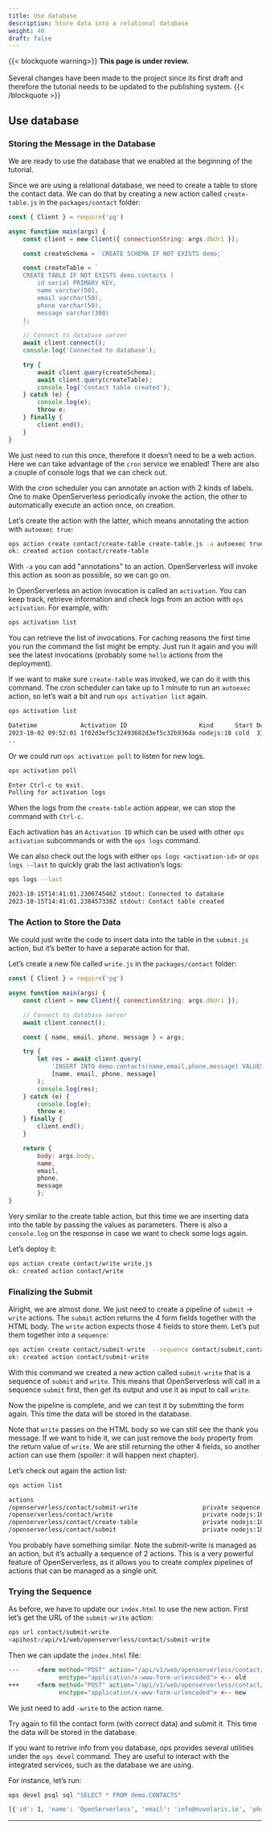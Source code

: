```yaml
---
title: Use database
description: Store data into a relational database
weight: 40
draft: false
---
```


{{< blockquote warning>}}
<strong>This page is under review.</strong><br/>
<br/>
Several changes have been made to the project since its first draft and therefore the
tutorial needs to be updated to the publishing system.
{{< /blockquote >}}

## Use database

### Storing the Message in the Database

We are ready to use the database that we enabled at the beginning of the
tutorial.

Since we are using a relational database, we need to create a table to
store the contact data. We can do that by creating a new action called
`create-table.js` in the `packages/contact` folder:

```javascript
const { Client } = require('pg')

async function main(args) {
    const client = new Client({ connectionString: args.dbUri });

    const createSchema = `CREATE SCHEMA IF NOT EXISTS demo;`

    const createTable = `
    CREATE TABLE IF NOT EXISTS demo.contacts (
        id serial PRIMARY KEY,
        name varchar(50),
        email varchar(50),
        phone varchar(50),
        message varchar(300)
    );
    `
    // Connect to database server
    await client.connect();
    console.log('Connected to database');

    try {
        await client.query(createSchema);
        await client.query(createTable);
        console.log('Contact table created');
    } catch (e) {
        console.log(e);
        throw e;
    } finally {
        client.end();
    }
}
```

We just need to run this once, therefore it doesn’t need to be a web
action. Here we can take advantage of the `cron` service we enabled!
There are also a couple of console logs that we can check out.

With the cron scheduler you can annotate an action with 2 kinds of
labels. One to make OpenServerless periodically invoke the action, the
other to automatically execute an action once, on creation.

Let’s create the action with the latter, which means annotating the
action with `autoexec true`:

```bash
ops action create contact/create-table create-table.js -a autoexec true
ok: created action contact/create-table
```

With `-a` you can add "annotations" to an action. OpenServerless will
invoke this action as soon as possible, so we can go on.

In OpenServerless an action invocation is called an `activation`. You
can keep track, retrieve information and check logs from an action with
`ops activation`. For example, with:

```bash
ops activation list
```

You can retrieve the list of invocations. For caching reasons the first
time you run the command the list might be empty. Just run it again and
you will see the latest invocations (probably some `hello` actions from
the deployment).

If we want to make sure `create-table` was invoked, we can do it with
this command. The cron scheduler can take up to 1 minute to run an
`autoexec` action, so let’s wait a bit and run `ops activation list`
again.

```bash
ops activation list

Datetime            Activation ID                    Kind      Start Duration   Status  Entity
2023-10-02 09:52:01 1f02d3ef5c32493682d3ef5c32b936da nodejs:18 cold  312ms      success openserverless/create-table:0.0.1
..
```

Or we could run `ops activation poll` to listen for new logs.

```bash
ops activation poll

Enter Ctrl-c to exit.
Polling for activation logs
```

When the logs from the `create-table` action appear, we can stop the
command with `Ctrl-c`.

Each activation has an `Activation ID` which can be used with other
`ops activation` subcommands or with the `ops logs` command.

We can also check out the logs with either `ops logs <activation-id>` or
`ops logs --last` to quickly grab the last activation’s logs:

```bash
ops logs --last

2023-10-15T14:41:01.230674546Z stdout: Connected to database
2023-10-15T14:41:01.238457338Z stdout: Contact table created
```

### The Action to Store the Data

We could just write the code to insert data into the table in the
`submit.js` action, but it’s better to have a separate action for that.

Let’s create a new file called `write.js` in the `packages/contact`
folder:

```javascript
const { Client } = require('pg')

async function main(args) {
    const client = new Client({ connectionString: args.dbUri });

    // Connect to database server
    await client.connect();

    const { name, email, phone, message } = args;

    try {
        let res = await client.query(
            'INSERT INTO demo.contacts(name,email,phone,message) VALUES($1,$2,$3,$4)',
            [name, email, phone, message]
        );
        console.log(res);
    } catch (e) {
        console.log(e);
        throw e;
    } finally {
        client.end();
    }

    return {
        body: args.body,
        name,
        email,
        phone,
        message
        };
}
```

Very similar to the create table action, but this time we are inserting
data into the table by passing the values as parameters. There is also a
`console.log` on the response in case we want to check some logs again.

Let’s deploy it:

```bash
ops action create contact/write write.js
ok: created action contact/write
```

### Finalizing the Submit

Alright, we are almost done. We just need to create a pipeline of
`submit` → `write` actions. The `submit` action returns the 4 form
fields together with the HTML body. The `write` action expects those 4
fields to store them. Let’s put them together into a `sequence`:

```bash
ops action create contact/submit-write  --sequence contact/submit,contact/write --web true
ok: created action contact/submit-write
```

With this command we created a new action called `submit-write` that is
a sequence of `submit` and `write`. This means that OpenServerless will
call in a sequence `submit` first, then get its output and use it as
input to call `write`.

Now the pipeline is complete, and we can test it by submitting the form
again. This time the data will be stored in the database.

Note that `write` passes on the HTML body so we can still see the thank
you message. If we want to hide it, we can just remove the `body`
property from the return value of `write`. We are still returning the
other 4 fields, so another action can use them (spoiler: it will happen
next chapter).

Let’s check out again the action list:

```bash
ops action list

actions
/openserverless/contact/submit-write                  private sequence
/openserverless/contact/write                         private nodejs:18
/openserverless/contact/create-table                  private nodejs:18
/openserverless/contact/submit                        private nodejs:18
```

You probably have something similar. Note the submit-write is managed as
an action, but it’s actually a sequence of 2 actions. This is a very
powerful feature of OpenServerless, as it allows you to create complex
pipelines of actions that can be managed as a single unit.

### Trying the Sequence

As before, we have to update our `index.html` to use the new action.
First let’s get the URL of the `submit-write` action:

```bash
ops url contact/submit-write
<apihost>/api/v1/web/openserverless/contact/submit-write
```

Then we can update the `index.html` file:

```html
---     <form method="POST" action="/api/v1/web/openserverless/contact/submit"
              enctype="application/x-www-form-urlencoded"> <-- old
+++     <form method="POST" action="/api/v1/web/openserverless/contact/submit-write"
              enctype="application/x-www-form-urlencoded"> <-- new
```

We just need to add `-write` to the action name.

Try again to fill the contact form (with correct data) and submit it.
This time the data will be stored in the database.

If you want to retrive info from you database, ops provides several
utilities under the `ops devel` command. They are useful to interact
with the integrated services, such as the database we are using.

For instance, let’s run:

```bash
ops devel psql sql "SELECT * FROM demo.CONTACTS"

[{'id': 1, 'name': 'OpenServerless', 'email': 'info@nuvolaris.io', 'phone': '5551233210', 'message': 'This is awesome!'}]
```
---
